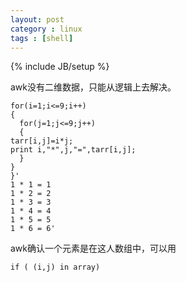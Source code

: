 ```yaml
---
layout: post
category : linux
tags : [shell]
---
```

{% include JB/setup %}

awk没有二维数据，只能从逻辑上去解决。


    for(i=1;i<=9;i++)
    {
      for(j=1;j<=9;j++)  
      {
    tarr[i,j]=i*j;
    print i,"*",j,"=",tarr[i,j];
      }
    }
    }'
    1 * 1 = 1
    1 * 2 = 2
    1 * 3 = 3
    1 * 4 = 4
    1 * 5 = 5
    1 * 6 = 6'

awk确认一个元素是在这人数组中，可以用 

    if ( (i,j) in array)

